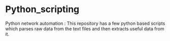 # Python_scripting
Python network automation :
This repository has a few python based scripts which parses raw data from the text files and then extracts useful data from it.

